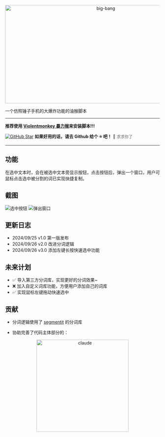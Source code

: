 <div style="text-align: center;">
<img src="https://socialify.git.ci/susmouse/big-bang/image?description=1&descriptionEditable=%E4%B8%80%E4%B8%AA%E4%BB%BF%E7%85%A7%E9%94%A4%E5%AD%90%E6%89%8B%E6%9C%BA%E7%9A%84%E5%88%86%E8%AF%8D%E5%A4%A7%E7%88%86%E7%82%B8%E5%8A%9F%E8%83%BD%E7%9A%84%E6%B2%B9%E7%8C%B4%E8%84%9A%E6%9C%AC&font=Inter&language=1&logo=https%3A%2F%2Fs2.loli.net%2F2024%2F09%2F25%2F6PxlMHA7EZVqwsJ.png&name=1&owner=1&pattern=Plus&theme=Dark" alt="big-bang" width="640" height="320" />
</div>

一个仿照锤子手机的大爆炸功能的油猴脚本

---

**推荐使用 [Violentmonkey 暴力猴](https://addons.mozilla.org/zh-CN/firefox/addon/violentmonkey)来安装脚本!!!**

[![GitHub Star](https://img.shields.io/github/stars/susmouse/big-bang.svg?style=flat-square&label=Star&color=4285dd&logo=github)](https://github.com/susmouse/big-bang/)
**如果好用的话，请去 Github 给个 ⭐ 吧！**
<span style="font-size: small;color: #666666">🥺 求求你了</span>

---

## 功能

在选中文本时，会在被选中文本旁显示按钮，点击按钮后，弹出一个窗口，用户可鼠标点击选中被分割的词已实现快捷复制。

## 截图

![选中按钮](https://s2.loli.net/2024/09/26/dYo9hxR3qeZrf8c.png)
![弹出窗口](https://s2.loli.net/2024/09/26/DjoT3LfGdneacYx.png)

## 更新日志

- 2024/09/25 v1.0 第一版发布
- 2024/09/26 v2.0 改进分词逻辑
- 2024/09/26 v3.0 添加左键长按快速选中功能

## 未来计划

- ✅ 导入第三方分词库，实现更好的分词效果~
- ❌ 加入自定义词库功能，方便用户添加自己的词库
- ✅ 实现鼠标左键拖动快速选中

## 贡献

- 分词逻辑使用了 [segmentit](https://github.com/linonetwo/segmentit) 的分词库

- 协助完善了代码主体部分的：
<div style="text-align: center;">
  <img src="https://s2.loli.net/2024/09/25/NCuyiSR7A4YPqWU.png" width="300px" alt="claude">
</div>
